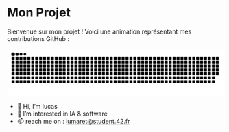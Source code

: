 # Mon Projet

Bienvenue sur mon projet ! Voici une animation représentant mes contributions GitHub :

![GitHub Contributions Snake Animation](https://raw.githubusercontent.com/lu4200/lu4200/output/github-contribution-grid-snake.svg)


- 👋 Hi, I’m lucas
- 👀 I’m interested in IA & software 
- 📫 reach me on : lumaret@student.42.fr

<!---
lu4200/lu4200 is a ✨ special ✨ repository because its `README.md` (this file) appears on your GitHub profile.
You can click the Preview link to take a look at your changes.
--->
